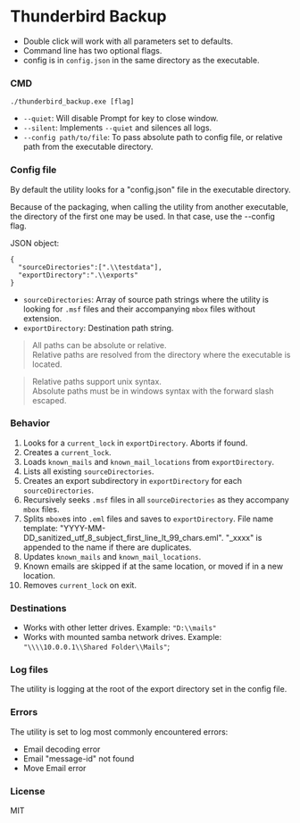 # Thunderbird Backup

- Double click will work with all parameters set to defaults.
- Command line has two optional flags.
- config is in `config.json` in the same directory as the executable.

### CMD

`./thunderbird_backup.exe [flag]`

- `--quiet`: Will disable Prompt for key to close window.
- `--silent`: Implements `--quiet` and silences all logs.
- `--config path/to/file`: To pass absolute path to config file, or relative path from the executable directory.

### Config file

By default the utility looks for a "config.json" file in the executable directory.

Because of the packaging, when calling the utility from another executable, the directory of the first one may be used. In that case, use the --config flag.

JSON object:

```
{
  "sourceDirectories":[".\\testdata"],
  "exportDirectory":".\\exports"
}
```

- `sourceDirectories`: Array of source path strings where the utility is looking for `.msf` files and their accompanying `mbox` files without extension. 
- `exportDirectory`: Destination path string.


> All paths can be absolute or relative.  \
> Relative paths are resolved from the directory where the executable is located.

> Relative paths support unix syntax.  \
> Absolute paths must be in windows syntax with the forward slash escaped.

### Behavior

1. Looks for a `current_lock` in  `exportDirectory`. Aborts if found.
2. Creates a `current_lock`.
3. Loads `known_mails` and `known_mail_locations` from `exportDirectory`.
4. Lists all existing `sourceDirectories`.
5. Creates an export subdirectory in `exportDirectory` for each `sourceDirectories`.
6. Recursively seeks `.msf` files in all `sourceDirectories` as they accompany `mbox` files.
7. Splits `mbox`es into `.eml` files and saves to `exportDirectory`.
   File name template: "YYYY-MM-DD_sanitized_utf_8_subject_first_line_lt_99_chars.eml".
   "_xxxx" is appended to the name if there are duplicates.
8. Updates `known_mails` and `known_mail_locations`.
9. Known emails are skipped if at the same location, or moved if in a new location.
10. Removes `current_lock` on exit.

### Destinations

- Works with other letter drives.
  Example: `"D:\\mails"`
- Works with mounted samba network drives.
  Example: `"\\\\10.0.0.1\\Shared Folder\\Mails"`;

### Log files

The utility is logging at the root of the export directory set in the config file.

### Errors

The utility is set to log most commonly encountered errors:
- Email decoding error
- Email "message-id" not found
- Move Email error

### License

MIT
